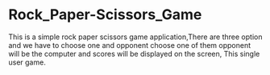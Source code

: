 # Rock_Paper-Scissors_Game
This is a simple rock paper scissors game application,There are three option and we have to choose one and opponent choose one of them
opponent will be the computer  and scores will be displayed on the screen, 
This single user game.

